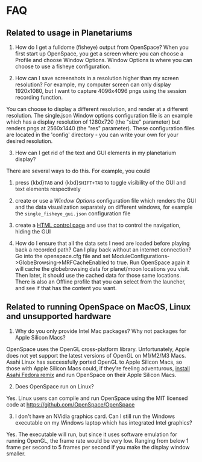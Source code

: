 # FAQ
## Related to usage in Planetariums
1. How do I get a fulldome (fisheye) output from OpenSpace?
When you first start up OpenSpace, you get a screen where you can choose a Profile and choose Window Options. Window Options is where you can choose to use a fisheye configuration. 

2. How can I save screenshots in a resolution higher than my screen resolution? For example, my computer screen can only display 1920x1080, but I want to capture 4096x4096 pngs using the session recording function.

You can choose to display a different resolution, and render at a different resolution. The single.json Window options configuration file is an example which has a display resolution of 1280x720 (the "size" parameter) but renders pngs at 2560x1440 (the "res" parameter). These configuration files are located in the 'config' directory - you can write your own for your desired resolution.

3. How can I get rid of the text and GUI elements in my planetarium display?

There are several ways to do this. For example, you could
  1. press {kbd}`TAB` and {kbd}`SHIFT+TAB` to toggle visibility of the GUI and text elements respectively
  1. create or use a _Window Options_ configuration file which renders the GUI and the data visualization separately on different windows, for example the `single_fisheye_gui.json` configuration file
  1. create a [HTML control page](/how-to/html-controls-setup) and use that to control the navigation, hiding the GUI

4. How do I ensure that all the data sets I need are loaded before playing back a recorded path? Can I play back without an internet connection?
Go into the openspace.cfg file and set ModuleConfigurations->GlobeBrowsing->MRFCacheEnabled to true. Run OpenSpace again it will cache the globebrowsing data for planet/moon locations you visit. Then later, it should use the cached data for those same locations. There is also an Offline profile that you can select from the launcher, and see if that has the content you want.

## Related to running OpenSpace on MacOS, Linux and unsupported hardware 
1. Why do you only provide Intel Mac packages? Why not packages for Apple Silicon Macs?

OpenSpace uses the OpenGL cross-platform library. Unfortunately, Apple does not yet support the latest versions of OpenGL on M1/M2/M3 Macs. Asahi Linux has successfully ported OpenGL to Apple Silicon Macs, so those with Apple Silicon Macs could, if they're feeling adventurous, [install Asahi Fedora remix](https://asahilinux.org/fedora/) and run OpenSpace on their Apple Silicon Macs.

2. Does OpenSpace run on Linux?

Yes. Linux users can compile and run OpenSpace using the MIT licensed code at https://github.com/OpenSpace/OpenSpace 

3. I don't have an NVidia graphics card. Can I still run the Windows executable on my Windows laptop which has integrated Intel graphics?

Yes. The executable will run, but since it uses software emulation for running OpenGL, the frame rate would be very low. Ranging from below 1 frame per second to 5 frames per second if you make the display window smaller. 

